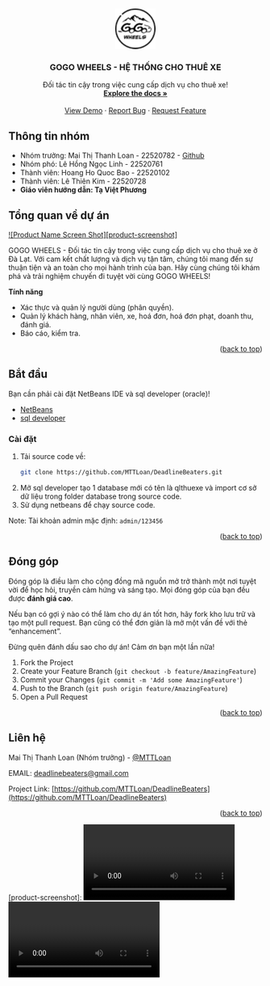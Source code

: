 <a name="readme-top"></a>

<!-- PROJECT LOGO -->
<br />
<div align="center">
  <a href="https://github.com/MTTLoan/DeadlineBeaters">
    <img src="assets/logo.png" alt="Logo" width="80" height="80">
  </a>

  <h3 align="center">GOGO WHEELS - HỆ THỐNG CHO THUÊ XE</h3>

  <p align="center">
    Đối tác tin cậy trong việc cung cấp dịch vụ cho thuê xe!
    <br />
    <a href="https://sites.google.com/view/deadlinebeaters/trang-ch%E1%BB%A7?authuser=0"><strong>Explore the docs »</strong></a>
    <br />
    <br />
    <a href="https://github.com/MTTLoan/DeadlineBeaters">View Demo</a>
    ·
    <a href="https://github.com/MTTLoan/DeadlineBeaters/issues">Report Bug</a>
    ·
    <a href="https://github.com/MTTLoan/DeadlineBeaters/issues">Request Feature</a>
  </p>
</div>



## Thông tin nhóm
- Nhóm trưởng: Mai Thị Thanh Loan - 22520782 - [Github](https://github.com/MTTLoan)
- Nhóm phó: Lê Hồng Ngọc Linh - 22520761
- Thành viên: Hoang Ho Quoc Bao - 22520102
- Thành viên: Lê Thiên Kim - 22520728
- **Giáo viên hướng dẫn: Tạ Việt Phương**

<!-- ABOUT THE PROJECT -->
## Tổng quan về dự án

[![Product Name Screen Shot][product-screenshot]](https://github.com/MTTLoan/DeadlineBeaters)

GOGO WHEELS - Đối tác tin cậy trong việc cung cấp dịch vụ cho thuê xe ở Đà Lạt. Với cam kết chất lượng và dịch vụ tận tâm, chúng tôi mang đến sự thuận tiện và an toàn cho mọi hành trình của bạn. Hãy cùng chúng tôi khám phá và trải nghiệm chuyến đi tuyệt vời cùng GOGO WHEELS!

**Tính năng**

- Xác thực và quản lý người dùng (phân quyền).
- Quản lý khách hàng, nhân viên, xe, hoá đơn, hoá đơn phạt, doanh thu, đánh giá.
- Báo cáo, kiểm tra.

<p align="right">(<a href="#readme-top">back to top</a>)</p>


<!-- GETTING STARTED -->
## Bắt đầu

Bạn cần phải cài đặt NetBeans IDE và sql developer (oracle)!

* [NetBeans](https://netbeans.apache.org/front/main/download/index.html)
* [sql developer](https://www.oracle.com/database/sqldeveloper/technologies/download/)

### Cài đặt

1. Tải source code về:
   ```sh
   git clone https://github.com/MTTLoan/DeadlineBeaters.git
   ```
2. Mở sql developer tạo 1 database mới có tên là qlthuexe và import cơ sở dữ liệu trong folder database trong source code.
3. Sử dụng netbeans để chạy source code.

Note: Tài khoản admin mặc định: `admin/123456`

<p align="right">(<a href="#readme-top">back to top</a>)</p>

<!-- CONTRIBUTING -->
## Đóng góp

Đóng góp là điều làm cho cộng đồng mã nguồn mở trở thành một nơi tuyệt vời để học hỏi, truyền cảm hứng và sáng tạo. Mọi đóng góp của bạn đều được **đánh giá cao**.

Nếu bạn có gợi ý nào có thể làm cho dự án tốt hơn, hãy fork kho lưu trữ và tạo một pull request. Bạn cũng có thể đơn giản là mở một vấn đề với thẻ “enhancement”.

Đừng quên đánh dấu sao cho dự án! Cảm ơn bạn một lần nữa!

1. Fork the Project
2. Create your Feature Branch (`git checkout -b feature/AmazingFeature`)
3. Commit your Changes (`git commit -m 'Add some AmazingFeature'`)
4. Push to the Branch (`git push origin feature/AmazingFeature`)
5. Open a Pull Request

<p align="right">(<a href="#readme-top">back to top</a>)</p>

<!-- CONTACT -->
## Liên hệ

Mai Thị Thanh Loan (Nhóm trưởng) - [@MTTLoan](https://github.com/MTTLoan)

EMAIL: deadlinebeaters@gmail.com

Project Link: [https://github.com/MTTLoan/DeadlineBeaters](https://github.com/MTTLoan/DeadlineBeaters)

<p align="right">(<a href="#readme-top">back to top</a>)</p>




<!-- MARKDOWN LINKS & IMAGES -->
[product-screenshot]: <video controls src="https://github.com/MTTLoan/DeadlineBeaters/blob/main/assets/DemoFlows.mp4" title="assets/DemoFlows.mp4"></video><video controls src="https://github.com/MTTLoan/DeadlineBeaters/blob/main/assets/DemoFlows.mp4" title="assets/DemoFlows.mp4"></video>
